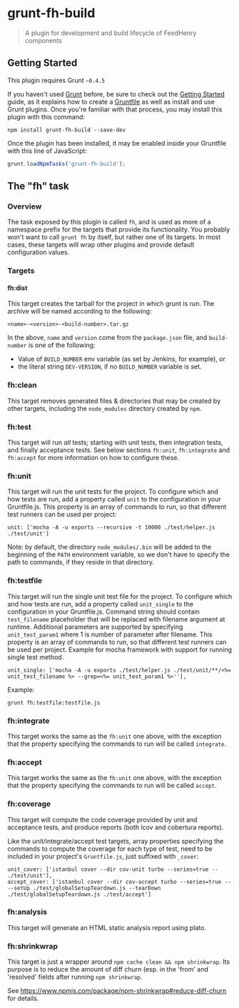 # grunt-fh-build

> A plugin for development and build lifecycle of FeedHenry components

## Getting Started
This plugin requires Grunt `~0.4.5`

If you haven't used [Grunt](http://gruntjs.com/) before, be sure to check out
the [Getting Started](http://gruntjs.com/getting-started) guide, as it explains
how to create a [Gruntfile](http://gruntjs.com/sample-gruntfile) as well as
install and use Grunt plugins.
Once you're familiar with that process, you may install this plugin with this
command:

```shell
npm install grunt-fh-build --save-dev
```

Once the plugin has been installed, it may be enabled inside your Gruntfile
with this line of JavaScript:

```js
grunt.loadNpmTasks('grunt-fh-build');
```

## The "fh" task

### Overview
The task exposed by this plugin is called `fh`, and is used as more of a
namespace prefix for the targets that provide its functionality.
You probably won't want to call `grunt fh` by itself, but rather one of its
targets.
In most cases, these targets will wrap other plugins and provide default
configuration values.

### Targets

#### fh:dist
This target creates the tarball for the project in which grunt is run. The
archive will be named according to the following:

    <name>-<version>-<build-number>.tar.gz

In the above, `name` and `version` come from the `package.json` file, and
`build-number` is one of the following:

  * Value of `BUILD_NUMBER` env variable (as set by Jenkins, for example), or
  * the literal string `DEV-VERSION`, if no `BUILD_NUMBER` variable is set.

### fh:clean
This target removes generated files & directories that may be created by other
targets, including the `node_modules` directory created by `npm`.

### fh:test
This target will run *all* tests; starting with unit tests, then integration
tests, and finally acceptance tests. See below sections `fh:unit`,
`fh:integrate` and `fh:accept` for more information on how to configure these.

### fh:unit
This target will run the unit tests for the project. To configure which and how
tests are run, add a property called `unit` to the configuration in your
Gruntfile.js. This property is an array of commands to run, so that different
test runners can be used per project:

    unit: ['mocha -A -u exports --recursive -t 10000 ./test/helper.js ./test/unit']

Note: by default, the directory `node_modules/.bin` will be added to the
beginning of the `PATH` environment variable, so we don't have to specify the
path to commands, if they reside in that directory.

### fh:testfile
This target will run the single unit test file for the project. To configure which and how
tests are run, add a property called `unit_single` to the configuration in your
Gruntfile.js. Command string should contain `test_filename` placeholder 
that will be replaced with filename argument at runtime. Additional parameters are supported by specifying
`unit_test_param1` where 1 is number of parameter after filename.
This property is an array of commands to run, so that different test runners can be used per project.
Example for mocha framework with support for running single test method.

    unit_single: ['mocha -A -u exports ./test/helper.js ./test/unit/**/<%= unit_test_filename %> --grep=<%= unit_test_param1 %>''],
    
Example:

    grunt fh:testfile:testfile.js

### fh:integrate
This target works the same as the `fh:unit` one above, with the exception that
the property specifying the commands to run will be called `integrate`.

### fh:accept
This target works the same as the `fh:unit` one above, with the exception that
the property specifying the commands to run will be called `accept`.

### fh:coverage
This target will compute the code coverage provided by unit and acceptance
tests, and produce reports (both lcov and cobertura reports).

Like the unit/integrate/accept test targets, array properties specifying the
commands to compute the coverage for each type of test, need to be included in
your project's `Gruntfile.js`, just suffixed with `_cover`:

    unit_cover: ['istanbul cover --dir cov-unit turbo --series=true -- ./test/unit'],
    accept_cover: ['istanbul cover --dir cov-accept turbo --series=true -- --setUp ./test/globalSetupTeardown.js --tearDown ./test/globalSetupTeardown.js ./test/accept']

### fh:analysis
This target will generate an HTML static analysis report using plato.

### fh:shrinkwrap
This target is just a wrapper around `npm cache clean && npm shrinkwrap`. Its
purpose is to reduce the amount of diff churn (esp. in the 'from' and 'resolved'
fields after running `npm shrinkwrap`.

See https://www.npmjs.com/package/npm-shrinkwrap#reduce-diff-churn for details.
